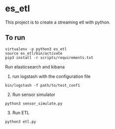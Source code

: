 # es_etl

This project is to create a streaming etl with python.

## To run

```
virtualenv -p python3 es_etl
source es_etl/bin/activate
pip3 install -r scripts/requirements.txt
```

Run elasticsearch and kibana

1. run logstash with the configuration file
```
bin/logstash -f path/to/test_conf1
```

2. Run sensor simulator
```
python3 sensor_simulate.py
```

3. Run ETL 
```
python3 etl.py
```